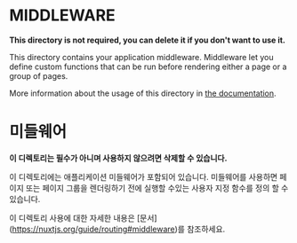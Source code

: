 # MIDDLEWARE

**This directory is not required, you can delete it if you don't want to use it.**

This directory contains your application middleware.
Middleware let you define custom functions that can be run before rendering either a page or a group of pages.

More information about the usage of this directory in [the documentation](https://nuxtjs.org/guide/routing#middleware).
# 미들웨어

**이 디렉토리는 필수가 아니며 사용하지 않으려면 삭제할 수 있습니다.**

이 디렉토리에는 애플리케이션 미들웨어가 포함되어 있습니다.
미들웨어를 사용하면 페이지 또는 페이지 그룹을 렌더링하기 전에 실행할 수있는 사용자 지정 함수를 정의 할 수 있습니다.

이 디렉토리 사용에 대한 자세한 내용은 [문서] (https://nuxtjs.org/guide/routing#middleware)를 참조하세요.
